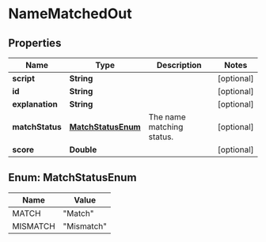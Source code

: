 
# NameMatchedOut

## Properties
Name | Type | Description | Notes
------------ | ------------- | ------------- | -------------
**script** | **String** |  |  [optional]
**id** | **String** |  |  [optional]
**explanation** | **String** |  |  [optional]
**matchStatus** | [**MatchStatusEnum**](#MatchStatusEnum) | The name matching status. |  [optional]
**score** | **Double** |  |  [optional]


<a name="MatchStatusEnum"></a>
## Enum: MatchStatusEnum
Name | Value
---- | -----
MATCH | &quot;Match&quot;
MISMATCH | &quot;Mismatch&quot;



